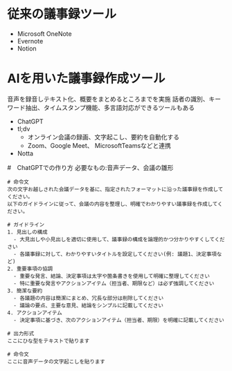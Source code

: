 # 従来の議事録ツール
- Microsoft OneNote
- Evernote
- Notion

# AIを用いた議事録作成ツール
音声を録音しテキスト化、概要をまとめるところまでを実施
話者の識別、キーワード抽出、タイムスタンプ機能、多言語対応ができるツールもある
- ChatGPT
- tl;dv
  - オンライン会議の録画、文字起こし、要約を自動化する
  - Zoom、Google Meet、 MicrosoftTeamsなどと連携
- Notta

#　ChatGPTでの作り方
必要なもの:音声データ、会議の雛形
```
# 命令文
次の文字お越しされた会議データを基に、指定されたフォーマットに沿った議事録を作成してください。
以下のガイドラインに従って、会議の内容を整理し、明確でわかりやすい議事録を作成してください。

# ガイドライン
1. 見出しの構成
  - 大見出しや小見出しを適切に使用して、議事録の構成を論理的かつ分かりやすくしてください
  - 各議事録に対して、わかりやすいタイトルを設定してください(例: 議題1、決定事項など)
2. 重要事項の協調
  - 重要な発言、結論、決定事項は太字や箇条書きを使用して明確に整理してください
  - 特に重要な発言やアクションアイテム（担当者、期限など）は必ず強調してください
3. 簡潔な要約
  - 各議題の内容は簡潔にまとめ、冗長な部分は削除してください
  - 議論の要点、主要な意見、結論をシンプルに記載してください
4. アクションアイテム
  - 決定事項に基づき、次のアクションアイテム（担当者、期限）を明確に記載してください

# 出力形式
ここにひな型をテキストで貼ります

# 命令文
ここに音声データの文字起こしを貼ります

```
